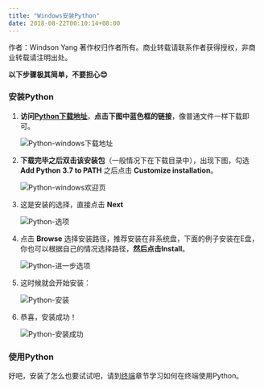 ```yaml
---
title: "Windows安装Python"
date: 2018-08-22T00:10:14+08:00
---
```


作者：Windson Yang
著作权归作者所有。商业转载请联系作者获得授权，非商业转载请注明出处。

**以下步骤极其简单，不要担心😊**

### 安装Python
1. **访问[Python下载地址](https://www.python.org/downloads/windows/)**，**点击下图中蓝色框的链接**，像普通文件一样下载即可。

    ![Python-windows下载地址](https://coding.net/u/WindsonYang/p/WindsonYang.coding.me/git/raw/markdown/images/base/python_install/windows/%E4%B8%8B%E8%BD%BD%E9%A1%B5.jpg)

2. **下载完毕之后双击该安装包**（一般情况下在下载目录中），出现下图，勾选 **Add Python 3.7 to PATH** 之后点击 **Customize installation**。

    ![Python-windows欢迎页](https://coding.net/u/WindsonYang/p/WindsonYang.coding.me/git/raw/markdown/images/base/python_install/windows/%E6%AC%A2%E8%BF%8E.png)

3. 这是安装的选择，直接点击 **Next**

    ![Python-选项](https://coding.net/u/WindsonYang/p/WindsonYang.coding.me/git/raw/markdown/images/base/python_install/windows/%E5%8F%AF%E9%80%89%E7%89%B9%E6%80%A7.png)

4. 点击 **Browse** 选择安装路径，推荐安装在非系统盘，下面的例子安装在E盘，你也可以根据自己的情况选择路径，**然后点击Install**。

    ![Python-进一步选项](https://coding.net/u/WindsonYang/p/WindsonYang.coding.me/git/raw/markdown/images/base/python_install/windows/%E8%BF%9B%E4%B8%80%E6%AD%A5%E9%80%89%E9%A1%B9.png)

5. 这时候就会开始安装：

    ![Python-安装](https://coding.net/u/WindsonYang/p/WindsonYang.coding.me/git/raw/markdown/images/base/python_install/windows/%E5%AE%89%E8%A3%85.png)

6. 恭喜，安装成功！

    ![Python-安装成功](https://coding.net/u/WindsonYang/p/WindsonYang.coding.me/git/raw/markdown/images/base/python_install/windows/%E5%AE%89%E8%A3%85%E6%88%90%E5%8A%9F.png)

### 使用Python
好吧，安装了怎么也要试试吧，请到[终端](../../../基础/术语/终端/)章节学习如何在终端使用Python。

